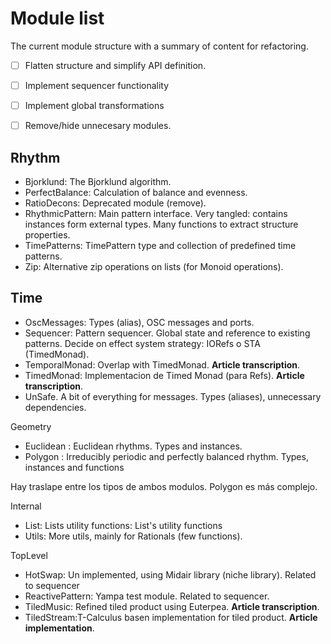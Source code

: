 # Module list

The current module structure with a summary of content for refactoring.

+ [ ] Flatten structure and simplify API definition.
+ [ ] Implement sequencer functionality
+ [ ] Implement global transformations
+ [ ] Remove/hide unnecesary modules.


## Rhythm

* Bjorklund: The Bjorklund algorithm.
* PerfectBalance: Calculation of balance and evenness.
* RatioDecons: Deprecated module (remove).
* RhythmicPattern: Main pattern interface. Very tangled: contains instances form external types.
Many functions to extract structure properties.
* TimePatterns: TimePattern type and collection of predefined time patterns.
* Zip: Alternative zip operations on lists (for Monoid operations).

## Time

* OscMessages: Types (alias), OSC messages and ports.
* Sequencer: Pattern sequencer. Global state and reference to existing patterns.
Decide on effect system strategy: IORefs o STA (TimedMonad).
* TemporalMonad: Overlap with TimedMonad. **Article transcription**.
* TimedMonad: Implementacion de Timed Monad (para Refs). **Article transcription**.
* UnSafe. A bit of everything for messages. Types (aliases), unnecessary dependencies.

Geometry

* Euclidean : Euclidean rhythms. Types and instances.
* Polygon : Irreducibly periodic and perfectly balanced rhythm. Types, instances and functions

Hay traslape entre los tipos de ambos modulos. Polygon es más complejo.

Internal

* List: Lists utility functions: List's utility functions
* Utils: More utils, mainly for Rationals (few functions).

TopLevel

* HotSwap: Un implemented, using Midair library (niche library). Related to sequencer
* ReactivePattern: Yampa test module. Related to sequencer.
* TiledMusic: Refined tiled product using Euterpea. **Article transcription**.
* TiledStream:T-Calculus basen implementation for tiled product. **Article implementation**. 

